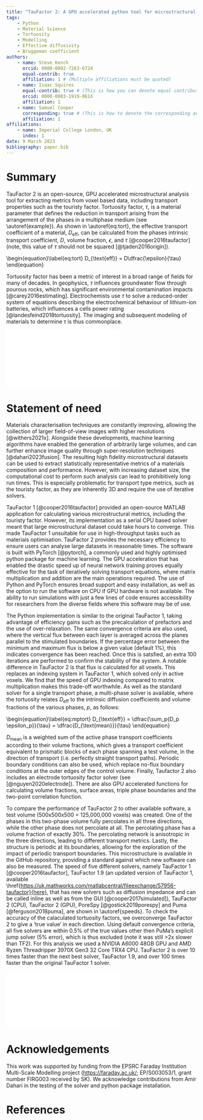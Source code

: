 ```yaml
---
title: "TauFactor 2: A GPU accelerated python tool for microstructural analysis"
tags:
    - Python
    - Material Science
    - Tortuosity
    - Modelling
    - Effective diffusivity
    - Bruggeman coefficient
authors:
    - name: Steve Kench
      orcid: 0000-0002-7263-6724
      equal-contrib: true
      affiliation: 1 # (Multiple affiliations must be quoted)
    - name: Isaac Squires
      equal-contrib: true # (This is how you can denote equal contributions between multiple authors)
      orcid: 0000-0003-1919-061X
      affiliation: 1
    - name: Samuel Cooper
      corresponding: true # (This is how to denote the corresponding author)
      affiliation: 1
affiliations:
    - name: Imperial College London, UK
      index: 1
date: 9 March 2023
bibliography: paper.bib
---
```

# Summary

TauFactor 2 is an open-source, GPU accelerated microstructural analysis tool for extracting metrics from voxel based data, including transport properties such as the touristy factor. Tortuosity factor, $\tau$, is a material parameter that defines the reduction in transport arising from the arrangement of the phases in a multiphase medium (see \autoref{example}). As shown in \autoref{eq:tort}, the effective transport coefficient of a material, $D_{\text{eff}}$, can be calculated from the phases intrinsic transport coefficient, $D$, volume fraction, $\epsilon$, and $\tau$ [@cooper2016taufactor] (note, this value of $\tau$ should not be squared [@tjaden2016origin]).

\begin{equation}\label{eq:tort}
D_{\text{eff}} = D\dfrac{\epsilon}{\tau}
\end{equation}

Tortuosity factor has been a metric of interest in a broad range of fields for many of decades. In geophysics, $\tau$ influences groundwater flow through pourous rocks, which has significant environmental contamination impacts [@carey2016estimating]. Electrochemists use $\tau$ to solve a reduced-order system of equations describing the electrochemical behaviour of lithium-ion batteries, which influences a cells power rating [@landesfeind2018tortuosity]. The imaging and subsequent modeling of materials to determine $\tau$ is thus commonplace.



![Microstructure and flux field of a sample from the \href{https://microlib.io/}{microlib.io} library [@kench2022microlib].\label{example}](example.pdf)

# Statement of need

Materials characterisation techniques are constantly improving, allowing the collection of larger field-of-view images with higher resolutions [@withers2021x]. Alongside these developments, machine learning algorithms have enabled the generation of arbitrarily large volumes, and can further enhance image quality through super-resolution techniques [@dahari2023fusion]. The resulting high fidelity microstructural datasets can be used to extract statistically representative metrics of a materials composition and performance. However, with increasing dataset size, the computational cost to perform such analysis can lead to prohibitively long run times. This is especially problematic for transport type metrics, such as the touristy factor, as they are inherently 3D and require the use of iterative solvers. 

TauFactor 1 [@cooper2016taufactor] provided an open-source MATLAB application for calculating various microstructural metrics, including the touristy factor. However, its implementation as a serial CPU based solver meant that large microstructural dataset could take hours to converge. This made TauFactor 1 unsuitable for use in high-throughput tasks such as materials optimisation. TauFactor 2 provides the necessary efficiency to ensure users can analyse large datasets in reasonable times. The software is built with PyTorch [@pytorch], a commonly used and highly optimised python package for machine learning. The GPU acceleration that has enabled the drastic speed up of neural network training proves equally effective for the task of iteratively solving transport equations, where matrix multiplication and addition are the main operations required. The use of Python and PyTorch ensures broad support and easy installation, as well as the option to run the software on CPU if GPU hardware is not available. The ability to run simulations with just a few lines of code ensures accessibility for researchers from the diverse fields where this software may be of use.

The Python implementation is similar to the original TauFactor 1, taking advantage of efficiency gains such as the precalculation of prefactors and the use of over-relaxation. The same convergence criteria are also used, where the vertical flux between each layer is averaged across the planes parallel to the stimulated boundaries. If the percentage error between the minimum and maximum flux is below a given value (default 1\%), this indicates convergence has been reached. Once this is satsfied, an extra 100 iterations are performed to confirm the stability of the system. A notable difference in TauFactor 2 is that flux is calculated for all voxels. This replaces an indexing system in TauFactor 1, which solved only in active voxels. We find that the speed of GPU indexing compared to matrix multiplication makes this trade-off worthwhile. As well as the standard solver for a single transport phase, a multi-phase solver is available, where the tortuosity relates $D_{\text{eff}}$ to the intrinsic diffusion coefficients and volume fractions of the various phases, $p$, as follows:

\begin{equation}\label{eq:mptort}
D_{\text{eff}} = \dfrac{\sum_p{D_p \epsilon_p}}{\tau} = \dfrac{D_{\text{mean}}}{\tau} 
\end{equation}

$D_{\text{mean}}$ is a weighted sum of the active phase transport coefficients according to their volume fractions, which gives a transport coefficient equivalent to prismatic blocks of each phase spanning a test volume, in the direction of transport (i.e. perfectly straight transport paths). Periodic boundary conditions can also be used, which replace no-flux boundary conditions at the outer edges of the control volume. Finally, Taufactor 2 also includes an electrode tortuosity factor solver (see [@nguyen2020electrode]). There are also GPU accelerated functions for calculating volume fractions, surface areas, triple phase boundaries and the two-point correlation function. 

To compare the performance of TauFactor 2 to other available software, a test volume (500x500x500 = 125,000,000 voxels) was created. One of the phases in this two-phase volume fully percolates in all three directions, while the other phase does not percolate at all. The percolating phase has a volume fraction of exactly 30%. The percolating network is anisotropic in the three directions, leading to different transport metrics. Lastly, the structure is periodic at its boundaries, allowing for the exploration of the impact of periodic transport boundaries. This microstructure is available in the GitHub repository, providing a standard against which new software can also be measured. The speed of five different solvers, namely TauFactor 1 [@cooper2016taufactor], TauFactor 1.9 (an updated version of TauFactor 1, available \href{https://uk.mathworks.com/matlabcentral/fileexchange/57956-taufactor}{here}, that has new solvers such as diffusion impedance and can be called inline as well as from the GUI [@cooper2017simulated]), TauFactor 2 (CPU), TauFactor 2 (GPU), PoreSpy [@gostick2019porespy] and Puma [@ferguson2018puma], are shown in \autoref{speeds}. To check the accuracy of the calaculated tortuosity factors, we overconverge TauFactor 2 to give a ‘true value’ in each direction. Using default convergence criteria, all five solvers are within 0.5% of the true values other then PuMa’s explicit jump solver (5% error), which is thus excluded (note it was still >2x slower than TF2). For this analysis we used a NVIDIA A6000 48GB GPU and AMD Ryzen Threadripper 3970X Gen3 32 Core TRX4 CPU. TauFactor 2 is over 10 times faster than the next best solver, TauFactor 1.9, and over 100 times faster than the original TauFactor 1 solver.


![Speed comparison for the four solvers when applied to the test volume. The mean time across all 3 directions is plotted. The values of the overconverged $\tau$ in each direction are: 1.1513, 1.3905, 4.2431. \label{speeds}](tauspeeds.pdf)

# Acknowledgements

This work was supported by funding from the EPSRC Faraday Institution Multi-Scale Modelling project
(https://faraday.ac.uk/; EP/S003053/1, grant number FIRG003 received by SK). We acknowledge contributions from Amir Dahari in the testing of the solver and python package installation. 

# References
